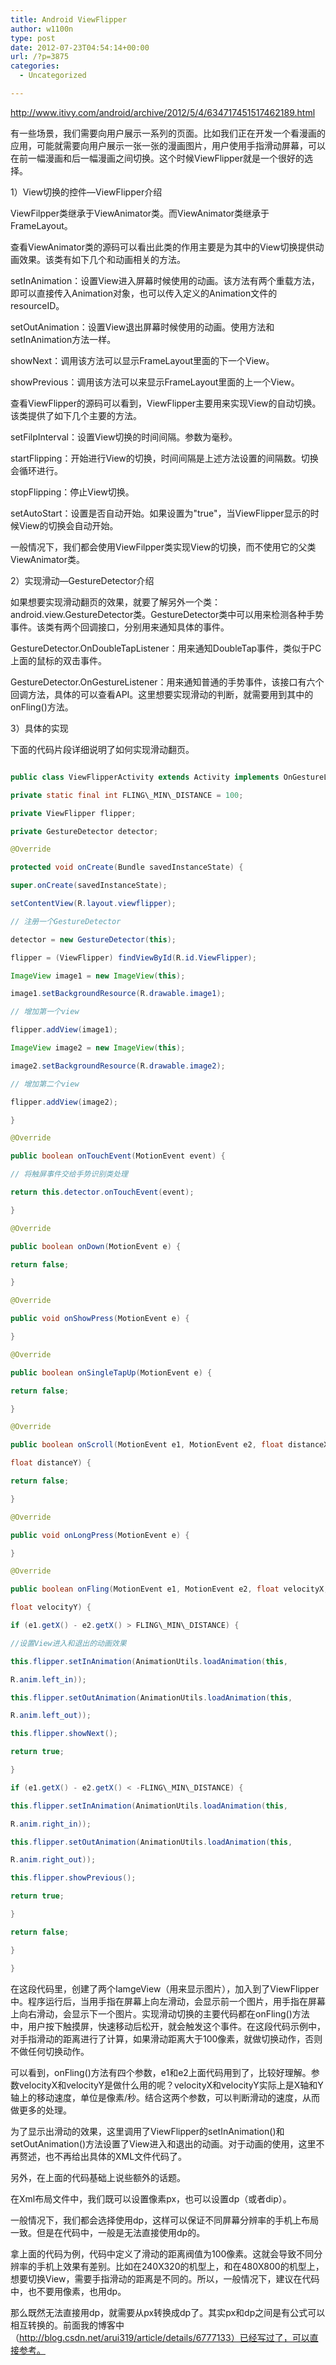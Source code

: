 ```yaml
---
title: Android ViewFlipper
author: w1100n
type: post
date: 2012-07-23T04:54:14+00:00
url: /?p=3875
categories:
  - Uncategorized

---
```

http://www.itivy.com/android/archive/2012/5/4/634717451517462189.html

有一些场景，我们需要向用户展示一系列的页面。比如我们正在开发一个看漫画的应用，可能就需要向用户展示一张一张的漫画图片，用户使用手指滑动屏幕，可以在前一幅漫画和后一幅漫画之间切换。这个时候ViewFlipper就是一个很好的选择。


1）View切换的控件—ViewFlipper介绍

ViewFilpper类继承于ViewAnimator类。而ViewAnimator类继承于FrameLayout。

查看ViewAnimator类的源码可以看出此类的作用主要是为其中的View切换提供动画效果。该类有如下几个和动画相关的方法。

setInAnimation：设置View进入屏幕时候使用的动画。该方法有两个重载方法，即可以直接传入Animation对象，也可以传入定义的Animation文件的resourceID。

setOutAnimation：设置View退出屏幕时候使用的动画。使用方法和setInAnimation方法一样。

showNext：调用该方法可以显示FrameLayout里面的下一个View。

showPrevious：调用该方法可以来显示FrameLayout里面的上一个View。

查看ViewFlipper的源码可以看到，ViewFlipper主要用来实现View的自动切换。该类提供了如下几个主要的方法。

setFilpInterval：设置View切换的时间间隔。参数为毫秒。

startFlipping：开始进行View的切换，时间间隔是上述方法设置的间隔数。切换会循环进行。

stopFlipping：停止View切换。

setAutoStart：设置是否自动开始。如果设置为"true"，当ViewFlipper显示的时候View的切换会自动开始。

一般情况下，我们都会使用ViewFilpper类实现View的切换，而不使用它的父类ViewAnimator类。

2）实现滑动—GestureDetector介绍

如果想要实现滑动翻页的效果，就要了解另外一个类：android.view.GestureDetector类。GestureDetector类中可以用来检测各种手势事件。该类有两个回调接口，分别用来通知具体的事件。

GestureDetector.OnDoubleTapListener：用来通知DoubleTap事件，类似于PC上面的鼠标的双击事件。

GestureDetector.OnGestureListener：用来通知普通的手势事件，该接口有六个回调方法，具体的可以查看API。这里想要实现滑动的判断，就需要用到其中的onFling()方法。

3）具体的实现

下面的代码片段详细说明了如何实现滑动翻页。

```java

public class ViewFlipperActivity extends Activity implements OnGestureListener {

private static final int FLING\_MIN\_DISTANCE = 100;

private ViewFlipper flipper;

private GestureDetector detector;

@Override

protected void onCreate(Bundle savedInstanceState) {

super.onCreate(savedInstanceState);

setContentView(R.layout.viewflipper);

// 注册一个GestureDetector

detector = new GestureDetector(this);

flipper = (ViewFlipper) findViewById(R.id.ViewFlipper);

ImageView image1 = new ImageView(this);

image1.setBackgroundResource(R.drawable.image1);

// 增加第一个view

flipper.addView(image1);

ImageView image2 = new ImageView(this);

image2.setBackgroundResource(R.drawable.image2);

// 增加第二个view

flipper.addView(image2);

}

@Override

public boolean onTouchEvent(MotionEvent event) {

// 将触屏事件交给手势识别类处理

return this.detector.onTouchEvent(event);

}

@Override

public boolean onDown(MotionEvent e) {

return false;

}

@Override

public void onShowPress(MotionEvent e) {

}

@Override

public boolean onSingleTapUp(MotionEvent e) {

return false;

}

@Override

public boolean onScroll(MotionEvent e1, MotionEvent e2, float distanceX,

float distanceY) {

return false;

}

@Override

public void onLongPress(MotionEvent e) {

}

@Override

public boolean onFling(MotionEvent e1, MotionEvent e2, float velocityX,

float velocityY) {

if (e1.getX() - e2.getX() > FLING\_MIN\_DISTANCE) {

//设置View进入和退出的动画效果

this.flipper.setInAnimation(AnimationUtils.loadAnimation(this,

R.anim.left_in));

this.flipper.setOutAnimation(AnimationUtils.loadAnimation(this,

R.anim.left_out));

this.flipper.showNext();

return true;

}

if (e1.getX() - e2.getX() < -FLING\_MIN\_DISTANCE) {

this.flipper.setInAnimation(AnimationUtils.loadAnimation(this,

R.anim.right_in));

this.flipper.setOutAnimation(AnimationUtils.loadAnimation(this,

R.anim.right_out));

this.flipper.showPrevious();

return true;

}

return false;

}

}

```

在这段代码里，创建了两个IamgeView（用来显示图片），加入到了ViewFlipper中。程序运行后，当用手指在屏幕上向左滑动，会显示前一个图片，用手指在屏幕上向右滑动，会显示下一个图片。实现滑动切换的主要代码都在onFling()方法中，用户按下触摸屏，快速移动后松开，就会触发这个事件。在这段代码示例中，对手指滑动的距离进行了计算，如果滑动距离大于100像素，就做切换动作，否则不做任何切换动作。

可以看到，onFling()方法有四个参数，e1和e2上面代码用到了，比较好理解。参数velocityX和velocityY是做什么用的呢？velocityX和velocityY实际上是X轴和Y轴上的移动速度，单位是像素/秒。结合这两个参数，可以判断滑动的速度，从而做更多的处理。

为了显示出滑动的效果，这里调用了ViewFlipper的setInAnimation()和setOutAnimation()方法设置了View进入和退出的动画。对于动画的使用，这里不再赘述，也不再给出具体的XML文件代码了。

另外，在上面的代码基础上说些额外的话题。

在Xml布局文件中，我们既可以设置像素px，也可以设置dp（或者dip）。

一般情况下，我们都会选择使用dp，这样可以保证不同屏幕分辨率的手机上布局一致。但是在代码中，一般是无法直接使用dp的。

拿上面的代码为例，代码中定义了滑动的距离阀值为100像素。这就会导致不同分辨率的手机上效果有差别。比如在240X320的机型上，和在480X800的机型上，想要切换View，需要手指滑动的距离是不同的。所以，一般情况下，建议在代码中，也不要用像素，也用dp。

那么既然无法直接用dp，就需要从px转换成dp了。其实px和dp之间是有公式可以相互转换的。前面我的博客中（http://blog.csdn.net/arui319/article/details/6777133）已经写过了，可以直接参考。